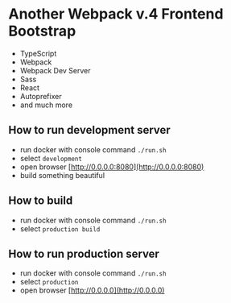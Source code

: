 Another Webpack v.4 Frontend Bootstrap
==================================

- TypeScript
- Webpack
- Webpack Dev Server
- Sass
- React
- Autoprefixer
- and much more


How to run development server
--------------------
- run docker with console command `./run.sh`
- select `development`
- open browser [http://0.0.0.0:8080](http://0.0.0.0:8080)
- build something beautiful

How to build
--------------------
- run docker with console command `./run.sh`
- select `production build`

How to run production server
--------------------
- run docker with console command `./run.sh`
- select `production`
- open browser [http://0.0.0.0](http://0.0.0.0)